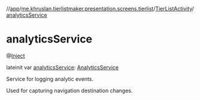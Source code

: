 //[app](../../../index.md)/[me.khruslan.tierlistmaker.presentation.screens.tierlist](../index.md)/[TierListActivity](index.md)/[analyticsService](analytics-service.md)

# analyticsService

@[Inject](https://javax-inject.github.io/javax-inject/api/javax/inject/Inject.html) 

lateinit var [analyticsService](analytics-service.md): [AnalyticsService](../../me.khruslan.tierlistmaker.util.analytics/-analytics-service/index.md)

Service for logging analytic events.

Used for capturing navigation destination changes.
